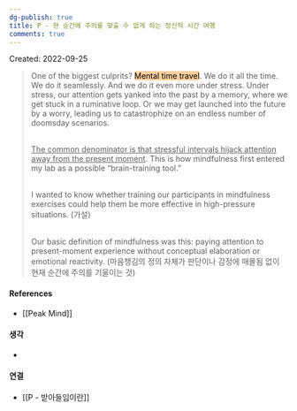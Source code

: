 ```yaml
---
dg-publish: true
title: P - 현 순간에 주의를 맞출 수 없게 하는 정신적 시간 여행
comments: true
---
```


Created: 2022-09-25

>One of the biggest culprits? <mark style="background: #FFB86CA6;">Mental time travel</mark>. We do it all the time. We do it seamlessly. And we do it even more under stress. Under stress, our attention gets yanked into the past by a memory, where we get stuck in a ruminative loop. Or we may get launched into the future by a worry, leading us to catastrophize on an endless number of doomsday scenarios. <br><br>
>
><u>The common denominator is that stressful intervals hijack attention away from the present moment</u>. This is how mindfulness first entered my lab as a possible “brain-training tool.” <br><br>
>
>I wanted to know whether training our participants in mindfulness exercises could help them be more effective in high-pressure situations. (가설) <br><br>
>
>Our basic definition of mindfulness was this: paying attention to present-moment experience without conceptual elaboration or emotional reactivity. (마음챙김의 정의 자체가 판단이나 감정에 매몰됨 없이 현재 순간에 주의를 기울이는 것)


#### References
- [[Peak Mind]]

#### 생각
- 

#### 연결
- [[P - 받아들임이란]]